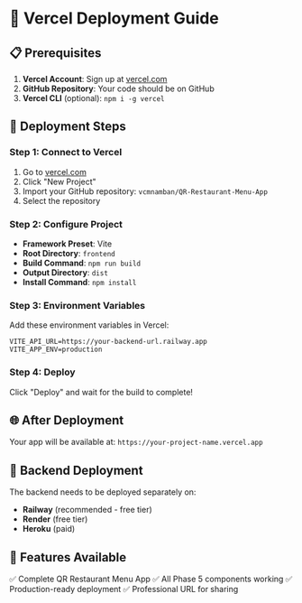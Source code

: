 # 🚀 Vercel Deployment Guide

## 📋 Prerequisites
1. **Vercel Account**: Sign up at [vercel.com](https://vercel.com)
2. **GitHub Repository**: Your code should be on GitHub
3. **Vercel CLI** (optional): `npm i -g vercel`

## 🔧 Deployment Steps

### Step 1: Connect to Vercel
1. Go to [vercel.com](https://vercel.com)
2. Click "New Project"
3. Import your GitHub repository: `vcmnamban/QR-Restaurant-Menu-App`
4. Select the repository

### Step 2: Configure Project
- **Framework Preset**: Vite
- **Root Directory**: `frontend`
- **Build Command**: `npm run build`
- **Output Directory**: `dist`
- **Install Command**: `npm install`

### Step 3: Environment Variables
Add these environment variables in Vercel:
```
VITE_API_URL=https://your-backend-url.railway.app
VITE_APP_ENV=production
```

### Step 4: Deploy
Click "Deploy" and wait for the build to complete!

## 🌐 After Deployment
Your app will be available at: `https://your-project-name.vercel.app`

## 🔄 Backend Deployment
The backend needs to be deployed separately on:
- **Railway** (recommended - free tier)
- **Render** (free tier)
- **Heroku** (paid)

## 📱 Features Available
✅ Complete QR Restaurant Menu App
✅ All Phase 5 components working
✅ Production-ready deployment
✅ Professional URL for sharing
